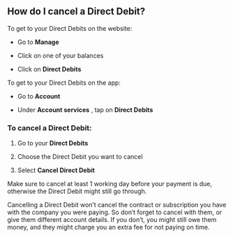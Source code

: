 ## How do I cancel a Direct Debit?  
To get to your Direct Debits on the website:

  * Go to **Manage**

  * Click on one of your balances

  * Click on **Direct Debits**




To get to your Direct Debits on the app:

  * Go to **Account**

  * Under **Account services** , tap on **Direct Debits**




### To cancel a Direct Debit:

  1. Go to your **Direct Debits**

  2. Choose the Direct Debit you want to cancel

  3. Select **Cancel Direct Debit**




Make sure to cancel at least 1 working day before your payment is due, otherwise the Direct Debit might still go through.

Cancelling a Direct Debit won’t cancel the contract or subscription you have with the company you were paying. So don’t forget to cancel with them, or give them different account details. If you don’t, you might still owe them money, and they might charge you an extra fee for not paying on time.